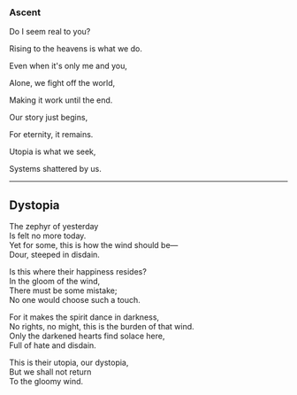 
### Ascent
Do I seem real to you?

Rising to the heavens is what we do.

Even when it's only me and you,

Alone, we fight off the world,

Making it work until the end.


Our story just begins,

For eternity, it remains.

Utopia is what we seek,

Systems shattered by us.

----
## Dystopia
The zephyr of yesterday  
Is felt no more today.  
Yet for some, this is how the wind should be—  
Dour, steeped in disdain.  

Is this where their happiness resides?  
In the gloom of the wind,  
There must be some mistake;  
No one would choose such a touch.  

For it makes the spirit dance in darkness,  
No rights, no might, this is the burden of that wind.  
Only the darkened hearts find solace here,  
Full of hate and disdain.  

This is their utopia, our dystopia,  
But we shall not return  
To the gloomy wind. 

